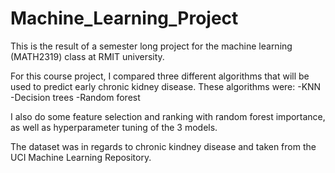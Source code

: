 # Machine_Learning_Project
This is the result of a semester long project for the machine learning (MATH2319) class at RMIT university.

For this course project, I compared three different algorithms that will be used to predict early chronic kidney disease. These algorithms were:
-KNN
-Decision trees
-Random forest

I also do some feature selection and ranking with random forest importance, as well as hyperparameter tuning of the 3 models.

The dataset was in regards to chronic kindney disease and taken from the UCI Machine Learning Repository.
